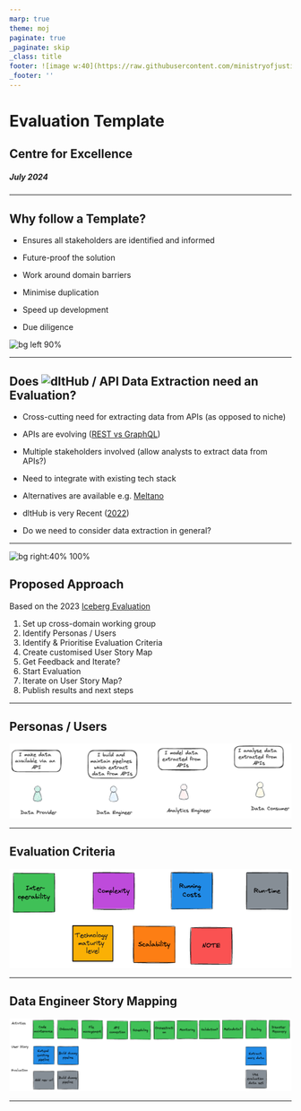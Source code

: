 ```yaml
---
marp: true
theme: moj
paginate: true
_paginate: skip
_class: title
footer: ![image w:40](https://raw.githubusercontent.com/ministryofjustice/marp-moj-theme/main/images/moj.png)
_footer: ''
---
```


<!-- _header: ![w:100](https://raw.githubusercontent.com/ministryofjustice/marp-moj-theme/main/images/moj.png) -->

# Evaluation Template

## Centre for Excellence

##### July 2024 

---

##  Why follow a Template? 

- Ensures all stakeholders are identified and informed

- Future-proof the solution

- Work around domain barriers

- Minimise duplication

- Speed up development

- Due diligence

![bg left 90%](https://evaluationcanada.ca/client_assets/images/people_hold_arrow.png)

---

## Does ![dltHub](https://cdn.sanity.io/images/nsq559ov/production/7f85e56e715b847c5519848b7198db73f793448d-82x25.svg?w=1800&auto=format) / API Data Extraction need an Evaluation?

- Cross-cutting need for extracting data from APIs (as opposed to niche)

- APIs are evolving ([REST vs GraphQL](https://aws.amazon.com/compare/the-difference-between-graphql-and-rest/))

- Multiple stakeholders involved (allow analysts to extract data from APIs?)

- Need to integrate with existing tech stack

- Alternatives are available e.g. [Meltano](https://meltano.com/)

- dltHub is very Recent ([2022](https://github.com/dlt-hub/dlt/graphs/contributors))

- Do we need to consider data extraction in general?

---

![bg right:40% 100%](https://images.squarespace-cdn.com/content/v1/5d0c11171c25c0000131a99d/1595278908938-UTBCMK33ZV0QXF5G8M5W/story+map+diagram.png?format=2500w)

## Proposed Approach

Based on the 2023 [Iceberg Evaluation](https://miro.com/app/board/uXjVMNUs7Pg=/)  

1. Set up cross-domain working group
1. Identify Personas / Users
1. Identify & Prioritise Evaluation Criteria
1. Create customised User Story Map
1. Get Feedback and Iterate?
1. Start Evaluation
1. Iterate on User Story Map?
1. Publish results and next steps


---

## Personas / Users

![persona](./images/persona.excalidraw.png)

---

## Evaluation Criteria

![evaluation criteria](./images/evaluation_criteria.excalidraw.png)

---

## Data Engineer Story Mapping

![data engineer story mapping](./images/data_engineering_story_map.excalidraw.png)

---

